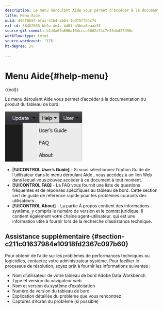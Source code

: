 ```yaml
---
description: Le menu déroulant Aide vous permet d’accéder à la documentation du produit du tableau de bord.
title: Menu Aide
uuid: d94f8b9f-bfaa-43b4-ab64-1bd75ff54c7d
exl-id: 86482588-bb9a-4e4c-bd01-b3bea6eaaa33
source-git-commit: b1dda69a606a16dccca30d2a74c7e63dbd27936c
workflow-type: tm+mt
source-wordcount: '176'
ht-degree: 2%

---
```


# Menu Aide{#help-menu}

{{eol}}

Le menu déroulant Aide vous permet d’accéder à la documentation du produit du tableau de bord.

![](assets/help.png)

* **[!UICONTROL User’s Guide]** - Si vous sélectionnez l’option Guide de l’utilisateur dans le menu déroulant Aide , vous accédez à un lien Web dans lequel vous pouvez accéder à ce document à tout moment.
* **[!UICONTROL FAQ]** - La FAQ vous fournit une liste de questions fréquentes et de réponses spécifiques au tableau de bord. Cette section sert de guide de référence rapide pour les problèmes courants des utilisateurs.
* **[!UICONTROL About]** - La partie À propos contient des informations système, y compris le numéro de version et le contrat juridique. Il contient également votre chaîne agent-utilisateur, qui est une information utile à fournir lors de la recherche d’assistance technique.

## Assistance supplémentaire {#section-c211c01637984e10918fd2367c097b60}

Pour obtenir de l’aide sur les problèmes de performances techniques ou logicielles, contactez votre administrateur système. Pour faciliter le processus de résolution, soyez prêt à fournir les informations suivantes :

* Nom d’utilisateur de votre tableau de bord Adobe Data Workbench
* Type et version du navigateur web
* Nom et version du système d’exploitation
* Numéro de version du tableau de bord
* Explication détaillée du problème que vous rencontrez
* Captures d’écran du problème (si possible)
